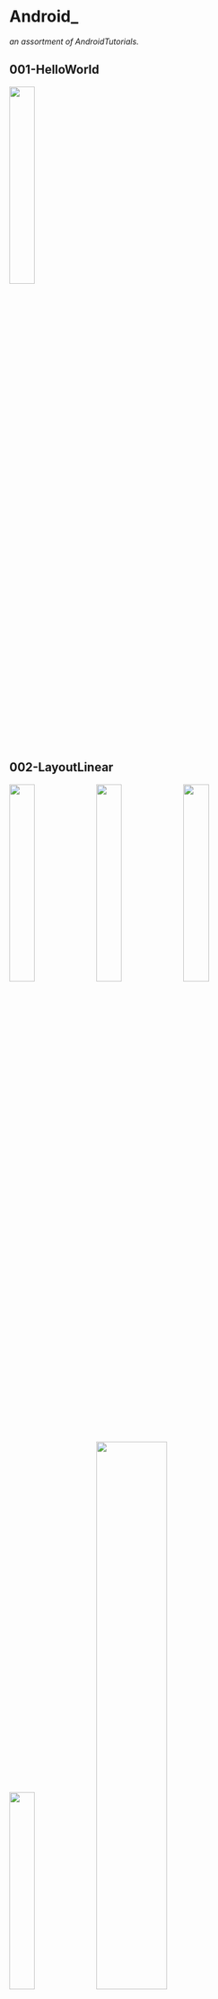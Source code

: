 # Android_
*an assortment of AndroidTutorials.*

## 001-HelloWorld

<img src="https://github.com/fasminelee/Android_/blob/master/images/001-HelloWorld.png" width="30%" />

## 002-LayoutLinear

<div>
	<img src="https://github.com/fasminelee/Android_/blob/master/images/002-Layout1.png" width="30%" />
	<img src="https://github.com/fasminelee/Android_/blob/master/images/002-Layout2.png" width="30%" />
	<img src="https://github.com/fasminelee/Android_/blob/master/images/002-Layout3-1.png" width="30%" />
	<img src="https://github.com/fasminelee/Android_/blob/master/images/002-Layout4.png" width="30%" />
	<img src="https://github.com/fasminelee/Android_/blob/master/images/002-Layout3-2.png" width="50%"/>
</div>



## 003-SimpleAdapter

<img src = "" width = "30%">

## 004-

<img src="https://github.com/fasminelee/Android_/blob/master/images/004-asf_logo.png ">

